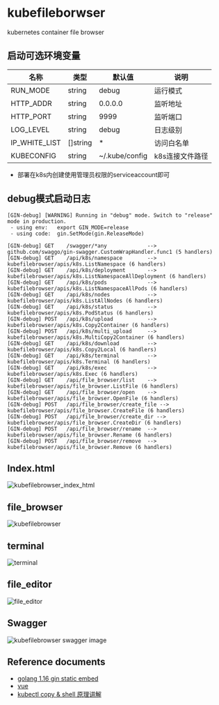 # kubefileborwser

kubernetes container file browser

## 启动可选环境变量

| 名称 | 类型 | 默认值 | 说明 |
| ---- | ---- | ---- | ---- |
| RUN_MODE | string | debug | 运行模式 |
| HTTP_ADDR | string | 0.0.0.0 | 监听地址 |
| HTTP_PORT | string | 9999 | 监听端口 |
| LOG_LEVEL | string | debug | 日志级别 |
| IP_WHITE_LIST | []string | * | 访问白名单 |
| KUBECONFIG | string | ~/.kube/config | k8s连接文件路径 |

+ 部署在k8s内创建使用管理员权限的serviceaccount即可

## debug模式启动日志

```text
[GIN-debug] [WARNING] Running in "debug" mode. Switch to "release" mode in production.
 - using env:   export GIN_MODE=release
 - using code:  gin.SetMode(gin.ReleaseMode)

[GIN-debug] GET    /swagger/*any             --> github.com/swaggo/gin-swagger.CustomWrapHandler.func1 (5 handlers)
[GIN-debug] GET    /api/k8s/namespace        --> kubefilebrowser/apis/k8s.ListNamespace (6 handlers)
[GIN-debug] GET    /api/k8s/deployment       --> kubefilebrowser/apis/k8s.ListNamespaceAllDeployment (6 handlers)
[GIN-debug] GET    /api/k8s/pods             --> kubefilebrowser/apis/k8s.ListNamespaceAllPods (6 handlers)
[GIN-debug] GET    /api/k8s/nodes            --> kubefilebrowser/apis/k8s.ListAllNodes (6 handlers)
[GIN-debug] GET    /api/k8s/status           --> kubefilebrowser/apis/k8s.PodStatus (6 handlers)
[GIN-debug] POST   /api/k8s/upload           --> kubefilebrowser/apis/k8s.Copy2Container (6 handlers)
[GIN-debug] POST   /api/k8s/multi_upload     --> kubefilebrowser/apis/k8s.MultiCopy2Container (6 handlers)
[GIN-debug] GET    /api/k8s/download         --> kubefilebrowser/apis/k8s.Copy2Local (6 handlers)
[GIN-debug] GET    /api/k8s/terminal         --> kubefilebrowser/apis/k8s.Terminal (6 handlers)
[GIN-debug] GET    /api/k8s/exec             --> kubefilebrowser/apis/k8s.Exec (6 handlers)
[GIN-debug] GET    /api/file_browser/list    --> kubefilebrowser/apis/file_browser.ListFile (6 handlers)
[GIN-debug] GET    /api/file_browser/open    --> kubefilebrowser/apis/file_browser.OpenFile (6 handlers)
[GIN-debug] POST   /api/file_browser/create_file --> kubefilebrowser/apis/file_browser.CreateFile (6 handlers)
[GIN-debug] POST   /api/file_browser/create_dir --> kubefilebrowser/apis/file_browser.CreateDir (6 handlers)
[GIN-debug] POST   /api/file_browser/rename  --> kubefilebrowser/apis/file_browser.Rename (6 handlers)
[GIN-debug] POST   /api/file_browser/remove  --> kubefilebrowser/apis/file_browser.Remove (6 handlers)
```

## Index.html
![kubefilebrowser_index_html](https://raw.githubusercontent.com/xmapst/kubefilebrowser/main/index_html.jpg)

## file_browser
![kubefilebrowser](https://raw.githubusercontent.com/xmapst/kubefilebrowser/main/file_browser.jpg)

## terminal
![terminal](https://raw.githubusercontent.com/xmapst/kubefilebrowser/main/terminal.jpg)

## file_editor
![file_editor](https://raw.githubusercontent.com/xmapst/kubefilebrowser/main/file_editor.jpg)

## Swagger

![kubefilebrowser swagger image](https://raw.githubusercontent.com/xmapst/kubefilebrowser/main/swagger_index.jpg)

## Reference documents

+ [golang 1.16 gin static embed](https://mojotv.cn/golang/golang-html5-websocket-remote-desktop)
+ [vue](https://cli.vuejs.org/config/)
+ [kubectl copy & shell 原理讲解](https://www.yfdou.com/archives/kuberneteszhi-kubectlexeczhi-ling-gong-zuo-yuan-li-shi-xian-copyhe-webshellyi-ji-filebrowser.html)
